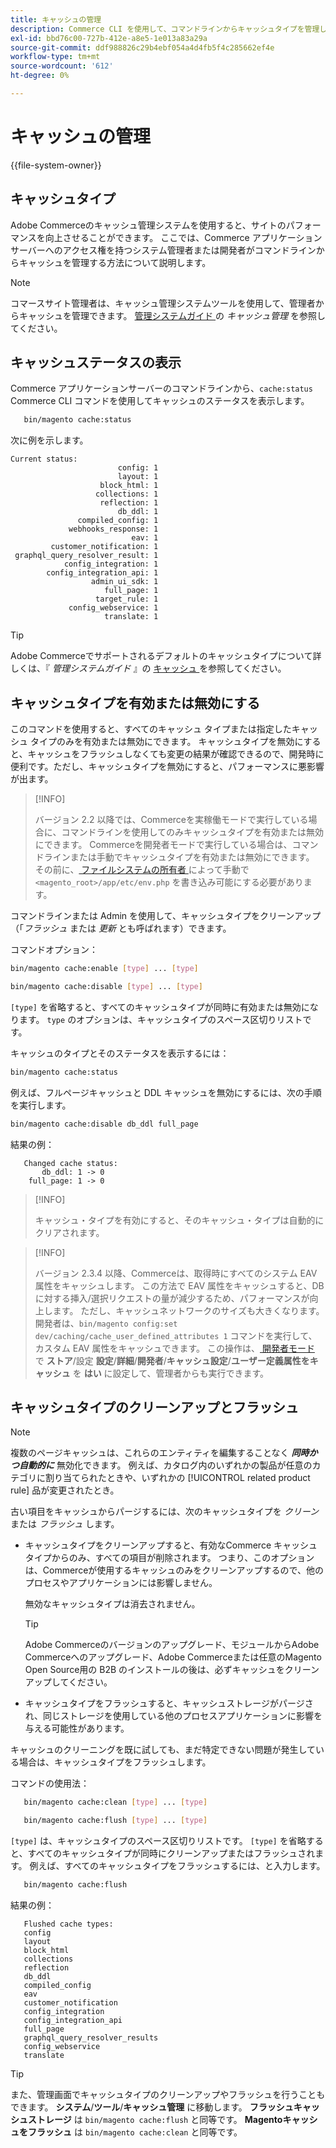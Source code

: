 ```yaml
---
title: キャッシュの管理
description: Commerce CLI を使用して、コマンドラインからキャッシュタイプを管理し、キャッシュステータスを表示します。
exl-id: bbd76c00-727b-412e-a8e5-1e013a83a29a
source-git-commit: ddf988826c29b4ebf054a4d4fb5f4c285662ef4e
workflow-type: tm+mt
source-wordcount: '612'
ht-degree: 0%

---
```


# キャッシュの管理

{{file-system-owner}}

## キャッシュタイプ

Adobe Commerceのキャッシュ管理システムを使用すると、サイトのパフォーマンスを向上させることができます。 ここでは、Commerce アプリケーションサーバーへのアクセス権を持つシステム管理者または開発者がコマンドラインからキャッシュを管理する方法について説明します。

>[!NOTE]
>
>
>コマースサイト管理者は、キャッシュ管理システムツールを使用して、管理者からキャッシュを管理できます。 [ 管理システムガイド ](https://experienceleague.adobe.com/en/docs/commerce-admin/systems/tools/cache-management) の _キャッシュ管理_ を参照してください。


## キャッシュステータスの表示

Commerce アプリケーションサーバーのコマンドラインから、`cache:status` Commerce CLI コマンドを使用してキャッシュのステータスを表示します。

```bash
   bin/magento cache:status
```

<!-- where `--bootstrap=` is a URL-encoded associative array of Commerce [application bootstrap parameters](../bootstrap/set-parameters.md) and values. -->

次に例を示します。

```terminal
Current status:
                        config: 1
                        layout: 1
                    block_html: 1
                   collections: 1
                    reflection: 1
                        db_ddl: 1
               compiled_config: 1
             webhooks_response: 1
                           eav: 1
         customer_notification: 1
 graphql_query_resolver_result: 1
            config_integration: 1
        config_integration_api: 1
                  admin_ui_sdk: 1
                     full_page: 1
                   target_rule: 1
             config_webservice: 1
                     translate: 1
```

>[!TIP]
>
>Adobe Commerceでサポートされるデフォルトのキャッシュタイプについて詳しくは、『 _管理システムガイド_ 』の [ キャッシュ ](https://experienceleague.adobe.com/en/docs/commerce-admin/systems/tools/cache-management#caches) を参照してください。


## キャッシュタイプを有効または無効にする

このコマンドを使用すると、すべてのキャッシュ タイプまたは指定したキャッシュ タイプのみを有効または無効にできます。 キャッシュタイプを無効にすると、キャッシュをフラッシュしなくても変更の結果が確認できるので、開発時に便利です。ただし、キャッシュタイプを無効にすると、パフォーマンスに悪影響が出ます。

>[!INFO]
>
>バージョン 2.2 以降では、Commerceを実稼働モードで実行している場合に、コマンドラインを使用してのみキャッシュタイプを有効または無効にできます。 Commerceを開発者モードで実行している場合は、コマンドラインまたは手動でキャッシュタイプを有効または無効にできます。 その前に、[ ファイルシステムの所有者 ](../../installation/prerequisites/file-system/overview.md) によって手動で `<magento_root>/app/etc/env.php` を書き込み可能にする必要があります。

コマンドラインまたは Admin を使用して、キャッシュタイプをクリーンアップ（「_フラッシュ_ または _更新_ とも呼ばれます）できます。

コマンドオプション：

```bash
bin/magento cache:enable [type] ... [type]
```

```bash
bin/magento cache:disable [type] ... [type]
```

`[type]` を省略すると、すべてのキャッシュタイプが同時に有効または無効になります。 `type` のオプションは、キャッシュタイプのスペース区切りリストです。

<!-- `--bootstrap=` is a URL-encoded associative array of Commerce [application bootstrap parameters](../bootstrap/set-parameters.md#bootstrap-parameters) and values. -->

キャッシュのタイプとそのステータスを表示するには：

```bash
bin/magento cache:status
```

例えば、フルページキャッシュと DDL キャッシュを無効にするには、次の手順を実行します。

```bash
bin/magento cache:disable db_ddl full_page
```

結果の例：

```terminal
   Changed cache status:
       db_ddl: 1 -> 0
    full_page: 1 -> 0
```

>[!INFO]
>
>キャッシュ・タイプを有効にすると、そのキャッシュ・タイプは自動的にクリアされます。

>[!INFO]
>
>バージョン 2.3.4 以降、Commerceは、取得時にすべてのシステム EAV 属性をキャッシュします。 この方法で EAV 属性をキャッシュすると、DB に対する挿入/選択リクエストの量が減少するため、パフォーマンスが向上します。 ただし、キャッシュネットワークのサイズも大きくなります。 開発者は、`bin/magento config:set dev/caching/cache_user_defined_attributes 1` コマンドを実行して、カスタム EAV 属性をキャッシュできます。 この操作は、[ 開発者モード ](../bootstrap/application-modes.md) で **ストア**/設定 **設定**/**詳細**/**開発者**/**キャッシュ設定**/**ユーザー定義属性をキャッシュ** を **はい** に設定して、管理者からも実行できます。

## キャッシュタイプのクリーンアップとフラッシュ

>[!NOTE]
>
>複数のページキャッシュは、これらのエンティティを編集することなく **_同時かつ自動的に_** 無効化できます。 例えば、カタログ内のいずれかの製品が任意のカテゴリに割り当てられたときや、いずれかの [!UICONTROL related product rule] 品が変更されたとき。

古い項目をキャッシュからパージするには、次のキャッシュタイプを _クリーン_ または _フラッシュ_ します。

- キャッシュタイプをクリーンアップすると、有効なCommerce キャッシュタイプからのみ、すべての項目が削除されます。 つまり、このオプションは、Commerceが使用するキャッシュのみをクリーンアップするので、他のプロセスやアプリケーションには影響しません。

  無効なキャッシュタイプは消去されません。

  >[!TIP]
  >
  >Adobe Commerceのバージョンのアップグレード、モジュールからAdobe Commerceへのアップグレード、Adobe Commerceまたは任意のMagento Open Source用の B2B のインストールの後は、必ずキャッシュをクリーンアップしてください。

- キャッシュタイプをフラッシュすると、キャッシュストレージがパージされ、同じストレージを使用している他のプロセスアプリケーションに影響を与える可能性があります。

キャッシュのクリーニングを既に試しても、まだ特定できない問題が発生している場合は、キャッシュタイプをフラッシュします。

コマンドの使用法：

```bash
   bin/magento cache:clean [type] ... [type]
```

```bash
   bin/magento cache:flush [type] ... [type]
```

`[type]` は、キャッシュタイプのスペース区切りリストです。 `[type]` を省略すると、すべてのキャッシュタイプが同時にクリーンアップまたはフラッシュされます。 例えば、すべてのキャッシュタイプをフラッシュするには、と入力します。

```bash
   bin/magento cache:flush
```

結果の例：

```terminal
   Flushed cache types:
   config
   layout
   block_html
   collections
   reflection
   db_ddl
   compiled_config
   eav
   customer_notification
   config_integration
   config_integration_api
   full_page
   graphql_query_resolver_results
   config_webservice
   translate
```

>[!TIP]
>
>また、管理画面でキャッシュタイプのクリーンアップやフラッシュを行うこともできます。 **システム**/**ツール**/**キャッシュ管理** に移動します。 **フラッシュキャッシュストレージ** は `bin/magento cache:flush` と同等です。 **Magentoキャッシュをフラッシュ** は `bin/magento cache:clean` と同等です。
